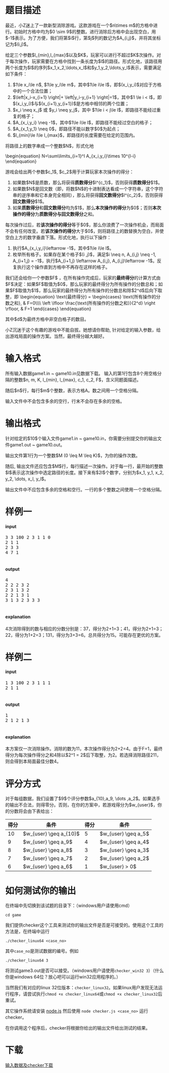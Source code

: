 # 题目描述

<p>最近，小Z迷上了一款新型消除游戏。这款游戏在一个$n\times m$的方格中进行。初始时方格中均为$0 \sim 9$的整数。进行消除后方格中会出现空白，用$-1$表示。为了方便，我们将第$i$行，第$j$列的数记为$A_{i,j}$，并将其坐标记为$(i,j)$。</p>
<p>给定三个参数$l_{min},l_{max}$以及$K$，玩家可以进行不超过$K$次操作。对于每次操作，玩家需要在方格中找到一条长度为$l$的路径。形式化地，该路径用两个长度为$l$的序列$x_1,x_2,\ldots,x_l$和$y_1,y_2,\ldots,y_l$表示，需要满足如下条件：</p>
<ol><li>$1\le x_i\le n$, $1\le y_i\le m$，其中$1\le i\le l$，即$(x_i,y_i)$对应于方格中的一个合法位置；</li>
<li>$\left|x_i-x_{i+1} \right|+ \left|y_i-y_{i+1} \right|=1$，其中$1 \le i &lt; l$，即$(x_i,y_i)$与$(x_{i+1},y_{i+1})$是方格中相邻的两个位置；</li>
<li>$x_i \neq x_j$ 或 $y_i \neq y_j$，其中 $1\le i &lt; j\le l$，即路径不能经过重复的格子；</li>
<li>$A_{x_i,y_i} \neq -1$，其中$1\le i\le l$，即路径不能经过空白的格子；</li>
<li>$A_{x_1,y_1} \neq 0$，即路径不能以数字$0$为起点；</li>
<li>$l_{min}\le l\le l_{max}$，即路径的长度需要在给定的范围内。</li>
</ol><p>将路径上的数字串成一个整数$N$，形式化地</p>
<p>\begin{equation}
N=\sum\limits_{i=1}^l A_{x_i,y_i}\times 10^{l-i}
\end{equation}</p>
<p>游戏会给出两个参数$c_1$, $c_2$用于计算玩家本次操作的得分：</p>
<ol><li>如果数$N$是质数，那么将获得<strong>质数得分</strong>$l^{c_1}$，否则获得<strong>质数得分</strong>$1$。</li>
<li>如果数$N$是回文数（即，将数$N$的十进制表达看成一个字符串，这个字符串的逆序串和它本身完全相同），那么将获得<strong>回文数得分</strong>$l^{c_2}$，否则获得<strong>回文数得分</strong>$1$。</li>
<li>如果<strong>质数得分</strong>和<strong>回文数得分</strong>均为$1$，那么<strong>本次操作的得分</strong>为$0$；否则<strong>本次操作的得分</strong>为<strong>质数得分与回文数得分</strong>之和。</li>
</ol><p>每次操作过后，若<strong>该次操作的得分</strong>等于$0$，那么你浪费了一次操作机会，而局面不会有任何改变。若<strong>该次操作的得分</strong>大于$0$，则将路径上的数替换为空白，并使空白上方的数字垂直下落。形式化地，执行以下操作：</p>
<ol><li>执行$A_{x_i,y_i}\leftarrow -1$，其中$1\le i\le l$。</li>
<li>枚举所有格子。如果存在某个格子$(i ,j)$，满足$i \neq n, A_{i,j} \neq -1, A_{i+1,j} = -1$，执行$A_{i+1,j} \leftarrow A_{i,j}, A_{i,j}\leftarrow -1$。反复执行这个操作直到方格中不再存在这样的格子。</li>
</ol><p>我们还会给你一个参数$F$ ，在所有操作完成后，玩家的<strong>最终得分</strong>的计算方式由$F$决定：如果$F$取值为$0$，那么玩家的最终得分为所有操作的分数总和；如果$F$取值为$1$，那么玩家的最终得分为所有操作的分数总和除$2^d$后向下取整，即
\begin{equation}
\text{最终得分} =
\begin{cases}
\text{所有操作的分数之和}, &amp; F=0\\\\
\left \lfloor \frac{\text{所有操作的分数之和}}{2^d} \right \rfloor, &amp; F=1
\end{cases}
\end{equation}</p>
<p>其中$d$为最终方格中非空白格子的数目。</p>
<p>小Z沉迷于这个有趣的游戏中不能自拔。她想请你帮助, 针对给定的输入参数，给出游戏局面的操作方案。当然，最终得分越大越好。</p>

# 输入格式


<p>所有输入数据game1.in ~ game10.in见数据下载。 输入的第1行包含8个用空格分隔的整数$n, m, K, l_{min}, l_{max}, c_1, c_2, F$，含义同题面描述。 </p>
<p>随后$n$行，每行$m$个整数，表示方格A。数之间用一个空格分隔。</p>
<p>输入文件中不会包含多余的空行，行末不会存在多余的空格。</p>

# 输出格式


<p>针对给定的$10$个输入文件game1.in ~ game10.in，你需要分别提交你的输出文件game1.out ~ game10.out。</p>
<p>输出文件第1行为一个整数$M (0 \leq M \leq K)$，为你的操作次数。</p>
<p>随后, 输出文件还应包含$M$行，每行描述一次操作。对于每一行，最开始的整数$l$表示这次操作中选定路径的长度。接下来有$2l$个数字，分别为$x_1, y_1, x_2, y_2, \dots, x_l, y_l$。</p>
<p>输出文件中不应包含多余的空格和空行。一行的多个整数之间使用一个空格分隔。</p>

# 样例一


<h4>input</h4>
<pre>3 3 100 2 3 1 1 0 
2 1 1 
2 3 3 
4 7 1

</pre>

<h4>output</h4>
<pre>4
2 2 2 3 2
2 3 1 3 2
2 2 1 3 1
3 1 3 2 3 3 3

</pre>

<h4>explanation</h4>
<p>4次消除得到的数与相应的分数分别是：37，得分为2+1=3；41，得分为2+1=3；22，得分为1+2=3；131，得分为3+3=6。总共得分为15。可能存在更优的方案。</p>

# 样例二


<h4>input</h4>
<pre>1 3 100 2 3 1 1 1
2 1 1

</pre>

<h4>output</h4>
<pre>1 
2 1 2 1 3

</pre>

<h4>explanation</h4>
<p>本方案仅一次消除操作。消除的数为11，本次操作得分为2+2=4。由于F=1，最终得分为每次操作得分之和4除以$2^1 = 2$后下取整，为2。若选择消除路径211，则会得到本局面最佳分数4。</p>

# 评分方式


<p>对于每组数据，我们设置了$9$个评分参数$a_{10},a_9, \dots ,a_2$。如果选手的输出不合法，则得零分。否则，在你的方案中，若游戏得分为$w_{user}$，你的分数将会由下表给出：</p>
<div class="table-responsive">
<table class="table table-bordered table-text-center table-vertical-middle"><thead><tr><th>得分</th><th>条件</th><th>得分</th><th>条件</th></tr></thead><tbody><tr><td>10</td><td>$w_{user} \geq a_{10}$</td><td>5</td><td>$w_{user} \geq a_5$</td></tr><tr><td>9</td><td>$w_{user} \geq a_9$</td><td>4</td><td>$w_{user} \geq a_4$</td></tr><tr><td>8</td><td>$w_{user} \geq a_8$</td><td>3</td><td>$w_{user} \geq a_3$</td></tr><tr><td>7</td><td>$w_{user} \geq a_7$</td><td>2</td><td>$w_{user} \geq a_2$</td></tr><tr><td>6</td><td>$w_{user} \geq a_6$</td><td>1</td><td>$w_{user} &gt; 0$</td></tr></tbody></table></div>


# 如何测试你的输出


<p>在终端中先切换到该试题的目录下：（windows用户请使用cmd）</p>
<p><code>cd game</code></p>
<p>我们提供checker这个工具来测试你的输出文件是否是可接受的。使用这个工具的方法是，在终端中运行</p>
<p><code>./checker_linux64 &lt;case_no&gt;</code></p>
<p>其中<code>case_no</code>是测试数据的编号。例如</p>
<p><code>./checker_linux64 3</code></p>
<p>将测试game3.out是否可以接受。（windows用户请使用<code>checker_win32 3</code>）（什么你是windows 64位？放心吧可以运行win32应用程序的。）</p>
<p>当然我们有对应的linux 32位版本：<code>checker_linux32</code>。如果linux用户发现无法运行程序，请尝试执行<code>chmod +x checker_linux64</code>或<code>chmod +x checker_linux32</code>后重试。</p>
<p>其它操作系统请安装 <a href="http://nodejs.org/download/">node.js</a> 然后使用 <code>node checker.js &lt;case_no&gt;</code> 运行checker。</p>
<p>在你调用这个程序后，checker将根据你给出的输出文件给出测试的结果。</p>

# 下载


<p><a href="/download.php?type=problem&amp;id=4">输入数据及checker下载</a></p>
